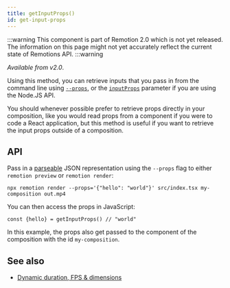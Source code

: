 ```yaml
---
title: getInputProps()
id: get-input-props
---
```


:::warning
This component is part of Remotion 2.0 which is not yet released. The information on this page might not yet accurately reflect the current state of Remotions API.
:::warning

_Available from v2.0_.

Using this method, you can retrieve inputs that you pass in from the command line using [`--props`](/docs/cli), or the [`inputProps`](/docs/ssr#render-a-video-programmatically) parameter if you are using the Node.JS API.

You should whenever possible prefer to retrieve props directly in your composition, like you would read props from a component if you were to code a React application, but this method is useful if you want to retrieve the input props outside of a composition.

## API

Pass in a [parseable](/docs/cli) JSON representation using the `--props` flag to either `remotion preview` or `remotion render`:

```console
npx remotion render --props='{"hello": "world"}' src/index.tsx my-composition out.mp4
```

You can then access the props in JavaScript:

```tsx
const {hello} = getInputProps() // "world"
```

In this example, the props also get passed to the component of the composition with the id `my-composition`.

## See also

- [Dynamic duration, FPS & dimensions](dynamic-metadata)
